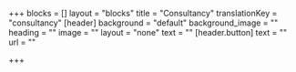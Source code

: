 +++
blocks = []
layout = "blocks"
title = "Consultancy"
translationKey = "consultancy"
[header]
background = "default"
background_image = ""
heading = ""
image = ""
layout = "none"
text = ""
[header.button]
text = ""
url = ""

+++
